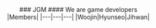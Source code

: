 <div align="center">
### JGM
#### We are game developers
<br>
|Members|
|---|---|---|
|Woojin|Hyunseo|Jihwan|
</div>
